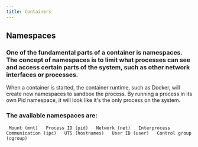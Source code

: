 ```yaml
---
title: Containers
---
```


## Namespaces
### One of the fundamental parts of a container is namespaces. The concept of namespaces is to limit what processes can see and access certain parts of the system, such as other network interfaces or processes.

When a container is started, the container runtime, such as Docker, will create new namespaces to sandbox the process. By running a process in its own Pid namespace, it will look like it's the only process on the system.
### The available namespaces are:
`
Mount (mnt)  
Process ID (pid)  
Network (net)  
Interprocess Communication (ipc)  
UTS (hostnames)  
User ID (user)  
Control group (cgroup)`
